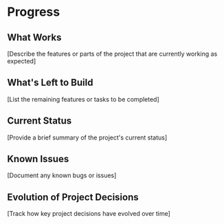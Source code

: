 # Progress

## What Works
[Describe the features or parts of the project that are currently working as expected]

## What's Left to Build
[List the remaining features or tasks to be completed]

## Current Status
[Provide a brief summary of the project's current status]

## Known Issues
[Document any known bugs or issues]

## Evolution of Project Decisions
[Track how key project decisions have evolved over time]
